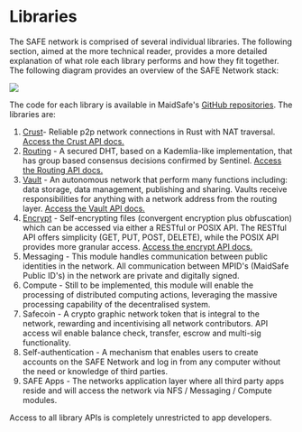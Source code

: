 # Libraries

The SAFE network is comprised of several individual libraries. The following section, aimed at the more technical reader, provides a more detailed explanation of what role each library performs and how they fit together. The following diagram provides an overview of the SAFE Network stack:

![](http://systemdocs.maidsafe.net/content/en/detail/img/stack.png)
    
The code for each library is available in MaidSafe's [GitHub repositories](https://github.com/maidsafe). The libraries are:

1.  [Crust](http://systemdocs.maidsafe.net/content/en/detail/Crust.html)- Reliable p2p network connections in Rust with NAT traversal. [Access the Crust API docs.](http://maidsafe.net/crust/crust/)
2.  [Routing](http://systemdocs.maidsafe.net/content/en/detail/Routing.html) - A secured DHT, based on a Kademlia-like implementation, that has group based consensus decisions confirmed by Sentinel. [Access the Routing API docs.](http://maidsafe.net/routing/routing/)
3.  [Vault](http://systemdocs.maidsafe.net/content/en/detail/Vault.html) - An autonomous network that perform many functions including: data storage, data management, publishing and sharing. Vaults receive responsibilities for anything with a network address from the routing layer. [Access the Vault API docs.](http://maidsafe.net/maidsafe_vault/maidsafe_vault/index.html) 
4.  [Encrypt](http://systemdocs.maidsafe.net/content/en/detail/Encrypt.html) - Self-encrypting files (convergent encryption plus obfuscation) which can be accessed via either a RESTful or POSIX API. The RESTful API offers simplicity (GET, PUT, POST, DELETE), while the POSIX API provides more granular access. [Access the encrypt API docs.](http://maidsafe.net/self_encryption/self_encryption/)
5.  Messaging - This module handles communication between public identities in the network. All communication between MPID's (MaidSafe Public ID's) in the network are private and digitally signed.
6.  Compute - Still to be implemented, this module will enable the processing of distributed computing actions, leveraging the massive processing capability of the decentralised system.
7.  Safecoin - A crypto graphic network token that is integral to the network, rewarding and incentivising all network contributors. API access wil enable balance check, transfer, escrow and multi-sig functionality.
8.  Self-authentication - A mechanism that enables users to create accounts on the SAFE Network and log in from any computer without the need or knowledge of third parties.
9. SAFE Apps -  The networks application layer where all third party apps reside and will access the network via NFS / Messaging / Compute modules.

Access to all library APIs is completely unrestricted to app developers. 

